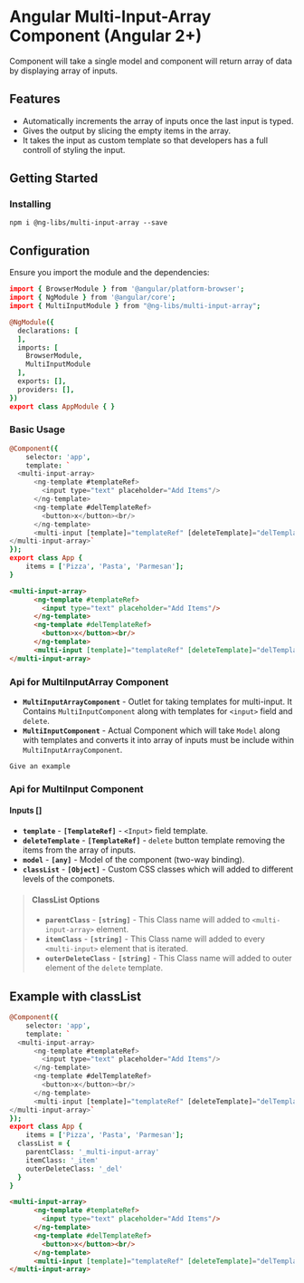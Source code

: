# Angular Multi-Input-Array Component (Angular 2+)

Component will take a single model and component will return array of data by displaying array of inputs.


## Features
- Automatically increments the array of inputs once the last input is typed.
- Gives the output by slicing the empty items in the array.
- It takes the input as custom template so that developers has a full controll of styling the input.

## Getting Started

### Installing
```
npm i @ng-libs/multi-input-array --save
```

## Configuration
Ensure you import the module and the dependencies:

```coffeescript
import { BrowserModule } from '@angular/platform-browser';
import { NgModule } from '@angular/core';
import { MultiInputModule } from "@ng-libs/multi-input-array";

@NgModule({
  declarations: [
  ],
  imports: [
    BrowserModule,
    MultiInputModule
  ], 
  exports: [],
  providers: [],
})
export class AppModule { }

```

### Basic Usage
```coffeescript
@Component({
    selector: 'app',
    template: `
  <multi-input-array>
      <ng-template #templateRef>
        <input type="text" placeholder="Add Items"/>  
      </ng-template>
      <ng-template #delTemplateRef>
        <button>x</button><br/>
      </ng-template>
      <multi-input [template]="templateRef" [deleteTemplate]="delTemplateRef" [(model)]="items" ></multi-input>
</multi-input-array>`
});
export class App {
    items = ['Pizza', 'Pasta', 'Parmesan'];
}
```
```html
<multi-input-array>
      <ng-template #templateRef>
        <input type="text" placeholder="Add Items"/>  
      </ng-template>
      <ng-template #delTemplateRef>
        <button>x</button><br/>
      </ng-template>
      <multi-input [template]="templateRef" [deleteTemplate]="delTemplateRef" [(model)]="items"></multi-input>
</multi-input-array>
```


### Api for MultiInputArray Component

-  **`MultiInputArrayComponent`** - Outlet for taking templates for multi-input. It Contains `MultiInputComponent` along with templates for `<input>` field and `delete`.
-  **`MultiInputComponent`** - Actual Component which will take `Model` along with templates and converts it into array of inputs must be include within `MultiInputArrayComponent`.
```
Give an example
```

### Api for MultiInput Component

#### Inputs []
- **`template`** -  **`[TemplateRef]`** - `<Input>` field template.
- **`deleteTemplate`** -  **`[TemplateRef]`** - `delete` button template removing the items from the array of inputs.
- **`model`** -  **`[any]`** - Model of the component (two-way binding).
- **`classList`** -  **`[Object]`**  - Custom CSS classes which will added to different levels of the componets.
>  #### ClassList Options
> - **`parentClass`** -  **`[string]`** - This Class name will added to `<multi-input-array>` element.
> - **`itemClass`** -  **`[string]`** - This Class name will added to every `<multi-input>` element that is iterated.
> - **`outerDeleteClass`** -  **`[string]`** - This Class name will added to outer element of the `delete` template.


## Example with classList

```coffeescript
@Component({
    selector: 'app',
    template: `
  <multi-input-array>
      <ng-template #templateRef>
        <input type="text" placeholder="Add Items"/>  
      </ng-template>
      <ng-template #delTemplateRef>
        <button>x</button><br/>
      </ng-template>
      <multi-input [template]="templateRef" [deleteTemplate]="delTemplateRef" [(model)]="items" [classList]="classList"></multi-input>
</multi-input-array>`
});
export class App {
    items = ['Pizza', 'Pasta', 'Parmesan'];
  classList = {
    parentClass: '_multi-input-array'
    itemClass: '_item'
    outerDeleteClass: '_del'
  }
}
```
```html
<multi-input-array>
      <ng-template #templateRef>
        <input type="text" placeholder="Add Items"/>  
      </ng-template>
      <ng-template #delTemplateRef>
        <button>x</button><br/>
      </ng-template>
      <multi-input [template]="templateRef" [deleteTemplate]="delTemplateRef" [(model)]="items" [classList]="classList"></multi-input>
</multi-input-array>
```


